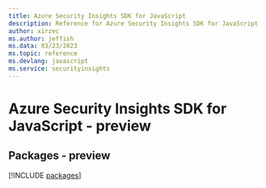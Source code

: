 ```yaml
---
title: Azure Security Insights SDK for JavaScript
description: Reference for Azure Security Insights SDK for JavaScript
author: xirzec
ms.author: jeffish
ms.data: 03/23/2023
ms.topic: reference
ms.devlang: javascript
ms.service: securityinsights
---
```

# Azure Security Insights SDK for JavaScript - preview
## Packages - preview
[!INCLUDE [packages](security-insights-index.md)]